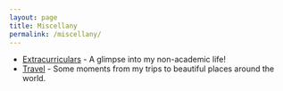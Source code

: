 ```yaml
---
layout: page
title: Miscellany
permalink: /miscellany/
---
```


<ul>
	<!-- <li><a href="courses">Courses undertaken</a> - A list of important courses that I have completed so far.</li> -->
	<li><a href="extracurricular">Extracurriculars</a> - A glimpse into my non-academic life!</li>
	<li><a href="travel">Travel</a> - Some moments from my trips to beautiful places around the world.</li>
</ul>

<!-- You can add other topics by editing `miscellany.md` and `_data/menu.yml`. -->